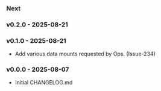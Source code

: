 ### Next
### v0.2.0 - 2025-08-21

### v0.1.0 - 2025-08-21

- Add various data mounts requested by Ops. (Issue-234) 

### v0.0.0 - 2025-08-07

- Initial CHANGELOG.md
